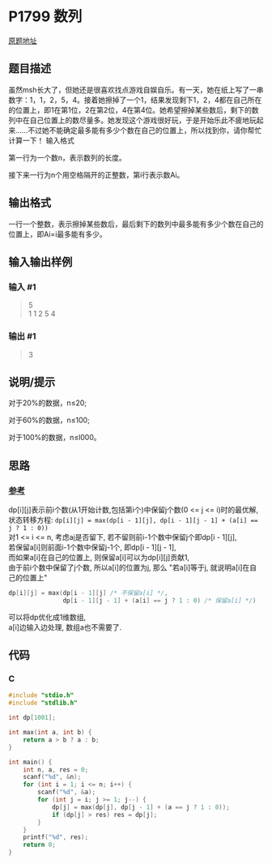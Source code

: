 # P1799 数列

[原题地址](https://www.luogu.com.cn/problem/P1799)

## 题目描述

虽然msh长大了，但她还是很喜欢找点游戏自娱自乐。有一天，她在纸上写了一串数字：1，1，2，5，4。接着她擦掉了一个1，结果发现剩下1，2，4都在自己所在的位置上，即1在第1位，2在第2位，4在第4位。她希望擦掉某些数后，剩下的数列中在自己位置上的数尽量多。她发现这个游戏很好玩，于是开始乐此不疲地玩起来……不过她不能确定最多能有多少个数在自己的位置上，所以找到你，请你帮忙计算一下！
输入格式

第一行为一个数n，表示数列的长度。

接下来一行为n个用空格隔开的正整数，第i行表示数Ai。

## 输出格式

一行一个整数，表示擦掉某些数后，最后剩下的数列中最多能有多少个数在自己的位置上，即Ai=i最多能有多少。

## 输入输出样例

### 输入 #1

> 5  
> 1 1 2 5 4

### 输出 #1

> 3

## 说明/提示

对于20%的数据，n≤20;

对于60%的数据，n≤100;

对于100%的数据，n≤l000。



## 思路

### [参考](https://siyuan.blog.luogu.org/solution-p1799)

dp[i][j]表示前i个数(从1开始计数,包括第i个)中保留j个数(0 <= j <= i)时的最优解,  
状态转移方程: `dp[i][j] = max(dp[i - 1][j], dp[i - 1][j - 1] + (a[i] == j ? 1 : 0))`  
对1 <= i <= n, 考虑a[i](第i个数)是否留下, 若不留则前i-1个数中保留j个即dp[i - 1][j],   
若保留a[i]则前面i-1个数中保留j-1个, 即dp[i - 1][j - 1],  
而如果a[i]在自己的位置上, 则保留a[i]可以为dp[i][j]贡献1,  
由于前i个数中保留了j个数, 所以a[i]的位置为j, 那么 "若a[i]等于j, 就说明a[i]在自己的位置上"  

```c
dp[i][j] = max(dp[i - 1][j] /* 不保留a[i] */,
               dp[i - 1][j - 1] + (a[i] == j ? 1 : 0) /* 保留a[i] */)
```

可以将dp优化成1维数组,  
a[i]边输入边处理, 数组a也不需要了.  

## 代码

### C

```c
#include "stdio.h"
#include "stdlib.h"

int dp[1001];

int max(int a, int b) {
    return a > b ? a : b;
}

int main() {
    int n, a, res = 0;
    scanf("%d", &n);
    for (int i = 1; i <= n; i++) {
        scanf("%d", &a);
        for (int j = i; j >= 1; j--) {
            dp[j] = max(dp[j], dp[j - 1] + (a == j ? 1 : 0));
            if (dp[j] > res) res = dp[j];
        }
    }
    printf("%d", res);
    return 0;
}
```
